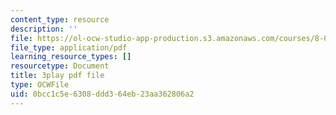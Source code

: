 ```yaml
---
content_type: resource
description: ''
file: https://ol-ocw-studio-app-production.s3.amazonaws.com/courses/8-01sc-classical-mechanics-fall-2016/0bcc1c5e6308ddd364eb23aa362806a2_Jf2PgGInUEk.pdf
file_type: application/pdf
learning_resource_types: []
resourcetype: Document
title: 3play pdf file
type: OCWFile
uid: 0bcc1c5e-6308-ddd3-64eb-23aa362806a2
---
```

